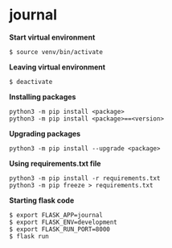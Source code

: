 # journal

**Start virtual environment**
```
$ source venv/bin/activate
```

**Leaving virtual environment**
```
$ deactivate
```

**Installing packages**
```
python3 -m pip install <package>
python3 -m pip install <package>==<version>
```

**Upgrading packages**
```
python3 -m pip install --upgrade <package>
```

**Using requirements.txt file**
```
python3 -m pip install -r requirements.txt
python3 -m pip freeze > requirements.txt
```

**Starting flask code**
```
$ export FLASK_APP=journal
$ export FLASK_ENV=development
$ export FLASK_RUN_PORT=8000
$ flask run
```
